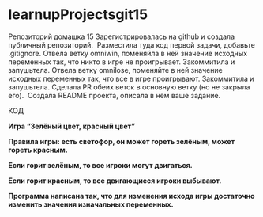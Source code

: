 # learnupProjectsgit15
Репозиторий домашка 15
Зарегистрировалась  на github и создала публичный репозиторий.  
Разместила туда код первой задачи, добавьте .gitignore. 
Отвела ветку omniwin, поменяйла в ней значение исходных переменных так, что никто в игре не проигрывает. Закоммитила и запушьтела. 
Отвела ветку omnilose, поменяйте в ней значение исходных переменных так, что все в игре проигрывают. Закоммитила и запушьтела. 
Сделала PR обеих веток в основную ветку (но не закрыла его).  
Создала README проекта, описала в нём ваше задание. 

КОД

<b>
  
  Игра “Зелёный цвет, красный цвет” 
  <b/>
  
Правила игры: есть светофор, он может гореть зелёным, может гореть красным.

Если горит зелёным, то все игроки могут двигаться.

Если горит красным, то все двигающиеся игроки выбывают.

Программа написана так, что для изменения исхода игры достаточно изменить значения изначальных переменных.
